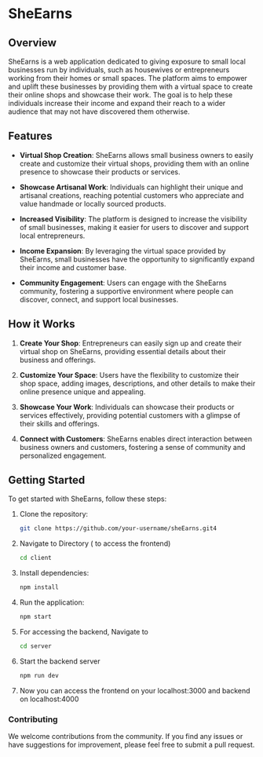 
# SheEarns

## Overview

SheEarns is a web application dedicated to giving exposure to small local businesses run by individuals, such as housewives or entrepreneurs working from their homes or small spaces. The platform aims to empower and uplift these businesses by providing them with a virtual space to create their online shops and showcase their work. The goal is to help these individuals increase their income and expand their reach to a wider audience that may not have discovered them otherwise.

## Features

- **Virtual Shop Creation**: SheEarns allows small business owners to easily create and customize their virtual shops, providing them with an online presence to showcase their products or services.

- **Showcase Artisanal Work**: Individuals can highlight their unique and artisanal creations, reaching potential customers who appreciate and value handmade or locally sourced products.

- **Increased Visibility**: The platform is designed to increase the visibility of small businesses, making it easier for users to discover and support local entrepreneurs.

- **Income Expansion**: By leveraging the virtual space provided by SheEarns, small businesses have the opportunity to significantly expand their income and customer base.

- **Community Engagement**: Users can engage with the SheEarns community, fostering a supportive environment where people can discover, connect, and support local businesses.

## How it Works

1. **Create Your Shop**: Entrepreneurs can easily sign up and create their virtual shop on SheEarns, providing essential details about their business and offerings.

2. **Customize Your Space**: Users have the flexibility to customize their shop space, adding images, descriptions, and other details to make their online presence unique and appealing.

3. **Showcase Your Work**: Individuals can showcase their products or services effectively, providing potential customers with a glimpse of their skills and offerings.

4. **Connect with Customers**: SheEarns enables direct interaction between business owners and customers, fostering a sense of community and personalized engagement.

## Getting Started

To get started with SheEarns, follow these steps:

1. Clone the repository:

   ```bash
   git clone https://github.com/your-username/sheEarns.git4

2. Navigate to Directory ( to access the frontend)
    ```bash
    cd client
    
3. Install dependencies:

   ```bash
   npm install

4. Run the application:

   ```bash
   npm start

5. For accessing the backend, Navigate to
   ```bash
   cd server

6. Start the backend server
   ```bash
   npm run dev

7. Now you can access the frontend on your localhost:3000 and backend on localhost:4000     

 ### Contributing
We welcome contributions from the community. If you find any issues or have suggestions for improvement, please feel free to submit a pull request. 

